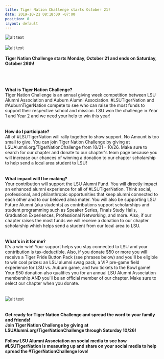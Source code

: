 ```yaml
---
title: Tiger Nation Challenge starts October 21!
date: 2019-10-21 08:18:00 -07:00
position: 0
layout: default
---
```


![alt text](https://lsu-phoenix-alumni.github.io/assets/img/PhxAlumni.png)  
<br>
![alt text](https://lsu-phoenix-alumni.github.io/assets/img/TigerNationChallenge2019.png)  
<br>
**Tiger Nation Challenge starts Monday, October 21 and ends on Saturday, October 26th!**  
<br>  
<br>  
**What is Tiger Nation Challenge?**  
Tiger Nation Challenge is an annual giving week competition between LSU Alumni Association and Auburn Alumni Association. #LSUTigerNation and #AuburnTigerNation compete to see who can raise the most funds to support their respective school and mission. LSU won the challenge in Year 1 and Year 2 and we need your help to win this year!  
<br>  
**How do I participate?**  
All of #LSUTigerNation will rally together to show support. No Amount is too small to give. You can join Tiger Nation Challenge by giving at LSUAlumni.org/TigerNationChallenge from 10/21 - 10/26. Make sure to search for our chapter and donate to our chapter's team page because you will increase our chances of winning a donation to our chapter scholarship to help send a local area student to LSU!  
<br>  
**What impact will I be making?**  
Your contribution will support the LSU Alumni Fund. You will directly impact an enhanced alumni experience for all of #LSUTigerNation. Think social, professional, and philanthropic opportunities that keep alumni connected to each other and to our beloved alma mater. You will also be supporting LSU Future Alumni (aka students) as contributions support scholarships and student programming such as Speaker Series, Finals Study Halls, Graduation Experiences, Professional Networking, and more. Also, if our chapter raises the most funds we will receive a donation to our chapter scholarship which helps send a student from our local area to LSU.  
<br>  
**What's in it for me?**  
It's a win-win! Your support helps you stay connected to LSU and your contribution is tax-deductible. Also, if you donate $50 or more you will receive a Tiger Pride Button Pack (see phrases below) and you'll be eligible to win cool prizes: an LSU alumni swag pack, a VIP pre-game field experience for LSU vs. Auburn game, and two tickets to the Bowl game! Your $50 donation also qualifies you for an annual LSU Alumni Association membership AND you'll be an official member of our chapter. Make sure to select our chapter when you donate.  
<br>  
![alt text](https://lsu-phoenix-alumni.github.io/assets/img/TNCButtons.png)  
<br>  
**Get ready for Tiger Nation Challenge and spread the word to your family and friends!**  
**Join Tiger Nation Challenge by giving at LSUAlumni.org/TigerNationChallenge through Saturday 10/26!**  
<br>
**Follow LSU Alumni Association on social media to see how #LSUTigerNation is measuring up and share on your social media to help spread the #TigerNationChallenge love!**